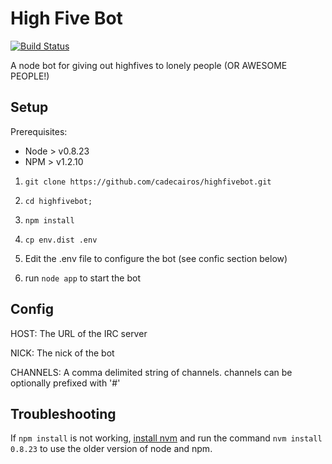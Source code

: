 High Five Bot
=============

[![Build Status](https://travis-ci.org/cadecairos/highfivebot.png?branch=master)](https://travis-ci.org/cadecairos/highfivebot)

A node bot for giving out highfives to lonely people (OR AWESOME PEOPLE!)

Setup
-----

Prerequisites:

* Node > v0.8.23
* NPM > v1.2.10

1) `git clone https://github.com/cadecairos/highfivebot.git`

2) `cd highfivebot;`

3) `npm install`

4) `cp env.dist .env`

5) Edit the .env file to configure the bot (see confic section below)

6) run `node app` to start the bot

Config
------

HOST: The URL of the IRC server

NICK: The nick of the bot

CHANNELS: A comma delimited string of channels. channels can be optionally prefixed with '#'


Troubleshooting
---------------

If `npm install` is not working, [install nvm](https://github.com/creationix/nvm#installation) and run the command `nvm install 0.8.23` to use the older version of node and npm.
